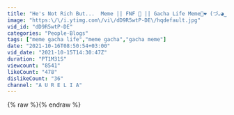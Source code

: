 ```yaml
---
title: "He's Not Rich But...  Meme || FNF 👑 || Gacha Life Meme🌼❤️ (づ｡◕‿‿◕｡)づ💙💚💗❤️"
image: "https:\/\/i.ytimg.com\/vi\/dD9R5wtP-DE\/hqdefault.jpg"
vid_id: "dD9R5wtP-DE"
categories: "People-Blogs"
tags: ["meme gacha life","meme gacha","gacha meme"]
date: "2021-10-16T08:50:54+03:00"
vid_date: "2021-10-15T14:30:47Z"
duration: "PT1M31S"
viewcount: "8541"
likeCount: "478"
dislikeCount: "36"
channel: "A U R E L I A"
---
```

{% raw %}{% endraw %}
